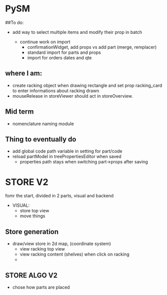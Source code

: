 
# PySM
##To do:
- add way to select multiple items and modify their prop in batch

  - continue work on import
    - confirmationWidget, add props vs add part (merge, remplacer)
    - standard import for parts and props
    - import for orders dates and qte

## where I am:
- create racking object when drawing rectangle and set prop racking_card to enter informations about racking drawn
- mouseRelease in storeViewer should act in storeOverview.

## Mid term
- nomenclature naming module


## Thing to eventually do
- add global code path variable in setting for part/code
- reload partModel in treePropertiesEditor when saved
  - properties path stays when switching part->props after saving

# STORE V2
fomr the start, divided in 2 parts, visual and backend
- VISUAL:
  - store top view
  - move things
## Store generation
- draw/view store in 2d map, (coordinate system)
  - view racking top view
  - view racking content (shelves) when click on racking
  - 

## STORE ALGO V2
- chose how parts are placed
